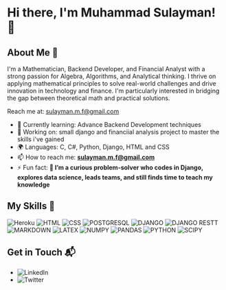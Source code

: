 # Hi there, I'm Muhammad Sulayman! 👋

## About Me 🚀

I'm a Mathematician, Backend Developer, and Financial Analyst with a strong passion for Algebra, Algorithms, and Analytical thinking. I thrive on applying mathematical principles to solve real-world challenges and drive innovation in technology and finance. I'm particularly interested in bridging the gap between theoretical math and practical solutions.

Reach me at: sulayman.m.f@gmail.com

- 🌱 Currently learning: Advance Backend Development techniques
- 🔭 Working on: small django and financiial analysis project to master the skills i've gained
- 🌍 Languages: C, C#, Python, Django, HTML and CSS
- 📫 How to reach me: **sulayman.m.f@gmail.com**
- ⚡ Fun fact: **🧠 I’m a curious problem-solver who codes in Django, explores data science, leads teams, and still finds time to teach my knowledge**

## My Skills 🧠

![Heroku](https://img.shields.io/badge/Heroku-430098?style=for-the-badge&logo=heroku&logoColor=white)
![HTML](https://img.shields.io/badge/-HTML-E34F26?style=flat-square&logo=html5&logoColor=white)
![CSS](https://img.shields.io/badge/-CSS-1572B6?style=flat-square&logo=css3&logoColor=white)
![POSTGRESQL](https://img.shields.io/badge/PostgreSQL-316192?style=for-the-badge&logo=postgresql&logoColor=white)
![DJANGO](https://img.shields.io/badge/Django-092E20?style=for-the-badge&logo=django&logoColor=green)
![DJANGO RESTT](https://img.shields.io/badge/django%20rest-ff1709?style=for-the-badge&logo=django&logoColor=white)
![MARKDOWN](https://img.shields.io/badge/Markdown-000000?style=for-the-badge&logo=markdown&logoColor=white)
![LATEX](https://img.shields.io/badge/LaTeX-47A141?style=for-the-badge&logo=LaTeX&logoColor=white)
![NUMPY](https://img.shields.io/badge/Numpy-777BB4?style=for-the-badge&logo=numpy&logoColor=white)
![PANDAS](https://img.shields.io/badge/Pandas-2C2D72?style=for-the-badge&logo=pandas&logoColor=white)
![PYTHON](https://img.shields.io/badge/Python-FFD43B?style=for-the-badge&logo=python&logoColor=blue)
![SCIPY](https://img.shields.io/badge/SciPy-654FF0?style=for-the-badge&logo=SciPy&logoColor=white)



## Get in Touch 📬

- ![LinkedIn](https://www.linkedin.com/in/sulaymanmf)
- ![Twitter](https://x.com/SulaymanMF)


